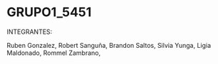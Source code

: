 # GRUPO1_5451
INTEGRANTES:

Ruben Gonzalez,
Robert Sanguña,
Brandon  Saltos,
Silvia Yunga,
Ligia Maldonado,
Rommel Zambrano,